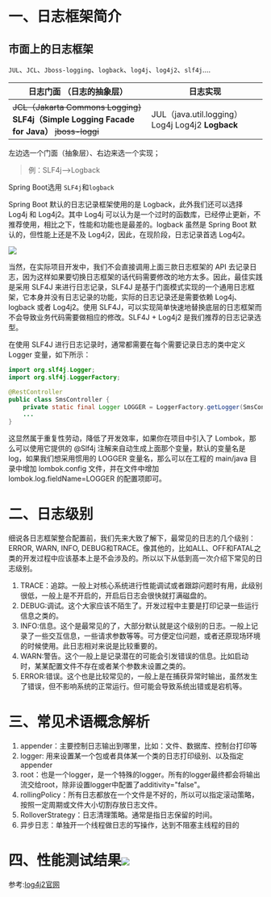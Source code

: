 # 一、日志框架简介

## 市面上的日志框架

`JUL`、`JCL`、`Jboss-logging`、`logback`、`log4j`、`log4j2`、`slf4j`....

| 日志门面 （日志的抽象层）                                    | 日志实现                                          |
| ------------------------------------------------------------ | ------------------------------------------------- |
| ~~JCL（Jakarta Commons Logging)~~ **SLF4j（Simple Logging Facade for Java）** ~~jboss-loggi~~ | JUL（java.util.logging） Log4j Log4j2 **Logback** |

左边选一个门面（抽象层）、右边来选一个实现；

>  例：SLF4j-->Logback

Spring Boot选用 `SLF4j`和`logback`

Spring Boot 默认的日志记录框架使用的是 Logback，此外我们还可以选择 Log4j 和 Log4j2。其中 Log4j 可以认为是一个过时的函数库，已经停止更新，不推荐使用，相比之下，性能和功能也是最差的。logback 虽然是 Spring Boot 默认的，但性能上还是不及 Log4j2，因此，在现阶段，日志记录首选 Log4j2。

![](https://cdn.jsdelivr.net/gh/krislinzhao/IMGcloud/img/20200428122523.png)

当然，在实际项目开发中，我们不会直接调用上面三款日志框架的 API 去记录日志，因为这样如果要切换日志框架的话代码需要修改的地方太多。因此，最佳实践是采用 SLF4J 来进行日志记录，SLF4J 是基于门面模式实现的一个通用日志框架，它本身并没有日志记录的功能，实际的日志记录还是需要依赖 Log4j、logback 或者 Log4j2。使用 SLF4J，可以实现简单快速地替换底层的日志框架而不会导致业务代码需要做相应的修改。SLF4J + Log4j2 是我们推荐的日志记录选型。

在使用 SLF4J 进行日志记录时，通常都需要在每个需要记录日志的类中定义 Logger 变量，如下所示：

```java
import org.slf4j.Logger;
import org.slf4j.LoggerFactory;

@RestController
public class SmsController {
    private static final Logger LOGGER = LoggerFactory.getLogger(SmsController.class);
    ...
}
```

这显然属于重复性劳动，降低了开发效率，如果你在项目中引入了 Lombok，那么可以使用它提供的 @Slf4j 注解来自动生成上面那个变量，默认的变量名是 log，如果我们想采用惯用的 LOGGER 变量名，那么可以在工程的 main/java 目录中增加 lombok.config 文件，并在文件中增加 lombok.log.fieldName=LOGGER 的配置项即可。

# 二、日志级别

细说各日志框架整合配置前，我们先来大致了解下，最常见的日志的几个级别：ERROR, WARN, INFO, DEBUG和TRACE。像其他的，比如ALL、OFF和FATAL之类的开发过程中应该基本上是不会涉及的。所以以下从低到高一次介绍下常见的日志级别。

1. TRACE：追踪。一般上对核心系统进行性能调试或者跟踪问题时有用，此级别很低，一般上是不开启的，开启后日志会很快就打满磁盘的。
2. DEBUG:调试。这个大家应该不陌生了。开发过程中主要是打印记录一些运行信息之类的。
3. INFO:信息。这个是最常见的了，大部分默认就是这个级别的日志。一般上记录了一些交互信息，一些请求参数等等。可方便定位问题，或者还原现场环境的时候使用。此日志相对来说是比较重要的。
4. WARN:警告。这个一般上是记录潜在的可能会引发错误的信息。比如启动时，某某配置文件不存在或者某个参数未设置之类的。
5. ERROR:错误。这个也是比较常见的，一般上是在捕获异常时输出，虽然发生了错误，但不影响系统的正常运行。但可能会导致系统出错或是宕机等。

# 三、常见术语概念解析

1. appender：主要控制日志输出到哪里，比如：文件、数据库、控制台打印等
2. logger: 用来设置某一个包或者具体某一个类的日志打印级别、以及指定appender
3. root：也是一个logger，是一个特殊的logger。所有的logger最终都会将输出流交给root，除非设置logger中配置了additivity="false"。
4. rollingPolicy：所有日志都放在一个文件是不好的，所以可以指定滚动策略，按照一定周期或文件大小切割存放日志文件。
5. RolloverStrategy：日志清理策略。通常是指日志保留的时间。
6. 异步日志：单独开一个线程做日志的写操作，达到不阻塞主线程的目的

# 四、性能测试结果![](https://cdn.jsdelivr.net/gh/krislinzhao/IMGcloud/img/20200428123017.png)

参考:[log4j2官网](http://logging.apache.org/log4j/2.x/manual/async.html)